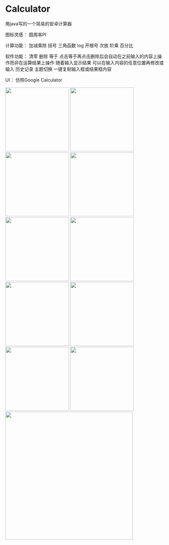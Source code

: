 # Calculator

用java写的一个简易的安卓计算器

  图标灵感：
    圆周率PI
  
  计算功能：
    加减乘除 括号 三角函数 log 开根号 次放 阶乘 百分比 
    
  软件功能：
    清零 删除 等于 点击等于再点击删除后会自动在之前输入的内容上操作而非在运算结果上操作 
    随着输入显示结果 可以在输入内容的任意位置再修改或输入 历史记录 主题切换 一键复制输入框或结果框内容
    
  UI：
    仿照Google Calculator
    

<img src=https://github.com/TenzinJamyangZHS/Calculator/assets/22554163/1e8ae7c3-a4e6-46b5-98fa-fb45cb84b485 width="200">   <img src=https://github.com/TenzinJamyangZHS/Calculator/assets/22554163/0d712347-39b4-4c4f-9dd5-a6db82d3d97a width="200">   <img src=https://github.com/TenzinJamyangZHS/Calculator/assets/22554163/77c73a18-9e0c-40ac-aecb-07abb166f570 width="200">   <img src=https://github.com/TenzinJamyangZHS/Calculator/assets/22554163/881038e8-79fc-4adf-9389-4acd1a9ded84 width="200">
<img src=https://github.com/TenzinJamyangZHS/Calculator/assets/22554163/94a55134-1dd7-40c7-8c7d-7a6cee9915b8 width="200">   <img src=https://github.com/TenzinJamyangZHS/Calculator/assets/22554163/78b8c5c4-5a66-457e-8ecf-629a852ce81d width="200">   <img src=https://github.com/TenzinJamyangZHS/Calculator/assets/22554163/91ee9a73-48b9-432e-8acf-ae0d951d81fb width="200">   <img src=https://github.com/TenzinJamyangZHS/Calculator/assets/22554163/ba75912a-fd1a-479c-bf3d-9195ea37698b width="200">
<img src=https://github.com/TenzinJamyangZHS/Calculator/assets/22554163/59b3fe31-0a65-44a1-93f6-c0fe8dd72f1e width="200">   <img src=https://github.com/TenzinJamyangZHS/Calculator/assets/22554163/638b2b26-95c1-4a83-a373-b02f0faff0aa width="200">   <img src=https://github.com/TenzinJamyangZHS/Calculator/assets/22554163/c7cf7fb9-ac07-4992-bbf6-2be209e3af6f width="400">



